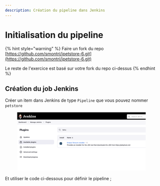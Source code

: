 ```yaml
---
description: Création du pipeline dans Jenkins
---
```


# Initialisation du pipeline

{% hint style="warning" %}
Faire un fork du repo [https://github.com/smontri/jpetstore-6.git](https://github.com/smontri/jpetstore-6.git)

Le reste de l'exercice est basé sur votre fork du repo ci-dessus
{% endhint %}

## Création du job Jenkins

Créer un item dans Jenkins de type `Pipeline` que vous pouvez nommer `petstore`

<figure><img src="../.gitbook/assets/image.png" alt=""><figcaption></figcaption></figure>



Et utiliser le code ci-dessous pour définir le pipeline ;
